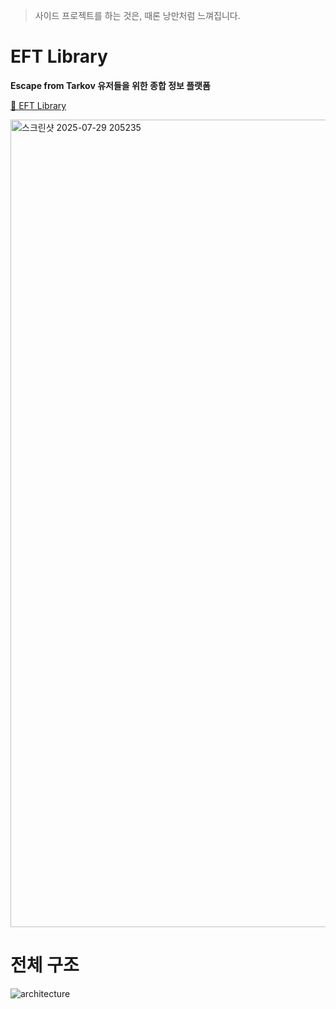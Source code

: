 > 사이드 프로젝트를 하는 것은, 때론 낭만처럼 느껴집니다.

# EFT Library

**Escape from Tarkov 유저들을 위한 종합 정보 플랫폼**

[📌 EFT Library](https://eftlibrary.com)

<img width="1561" height="1292" alt="스크린샷 2025-07-29 205235" src="https://github.com/user-attachments/assets/00aaed7a-01be-4350-8230-074a5a8270a9" />


# 전체 구조

![architecture](https://github.com/user-attachments/assets/0aad4cb2-2a18-48e1-832c-436507af67fd)


